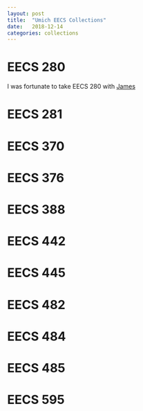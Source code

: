 ```yaml
---
layout: post
title:  "Umich EECS Collections"
date:   2018-12-14
categories: collections
---
```


# EECS 280
I was fortunate to take EECS 280 with [James ]()

# EECS 281

# EECS 370

# EECS 376

# EECS 388

# EECS 442

# EECS 445

# EECS 482

# EECS 484

# EECS 485

# EECS 595
